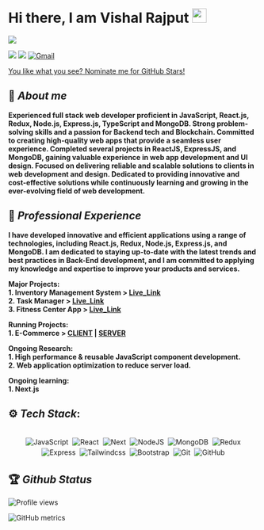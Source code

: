 <h1>Hi there, I am Vishal Rajput <img src="https://github.com/TheDudeThatCode/TheDudeThatCode/blob/master/Assets/Hi.gif"width="29"> </h1>

[<img src="https://github.com/Vishal-raj-1/Vishal-raj-1/blob/master/banner.png" />](https://www.youtube.com/c/VishalRajput_1)

<!-- [<img src="https://img.shields.io/badge/Youtube-white.svg?&style=for-the-badge&logo=Youtube&logoColor=red">](https://www.youtube.com/c/VishalRajput_1) -->

[<img src="https://img.shields.io/badge/linkedin-%230077B5.svg?&style=for-the-badge&logo=linkedin&logoColor=white">](<[https://www.linkedin.com/in/vishalraj1/](https://www.linkedin.com/in/ismilesardar/)>)
[<img src="https://img.shields.io/badge/twitter-white.svg?&style=for-the-badge&logo=twitter&logoColor=%3A2F2F">](https://twitter.com)
[<img alt="Gmail" src="https://img.shields.io/badge/Gmail-D14836?style=for-the-badge&logo=gmail&logoColor=white" />](mailto:ismilesardar.dev@gmail.com)

[You like what you see? Nominate me for GitHub Stars!](https://stars.github.com/nominate/)

## 🚀 _About me_

**Experienced full stack web developer proficient in JavaScript, React.js, Redux, Node.js, Express.js, TypeScript and MongoDB. Strong problem-solving skills and a passion for Backend tech and Blockchain. Committed to creating high-quality web apps that provide a seamless user experience. Completed several projects in ReactJS, ExpressJS, and MongoDB, gaining valuable experience in web app development and UI design. Focused on delivering reliable and scalable solutions to clients in web development and design. Dedicated to providing innovative and cost-effective solutions while continuously learning and growing in the ever-evolving field of web development.**

## 💼 _Professional Experience_

**I have developed innovative and efficient applications using a range of technologies, including React.js, Redux, Node.js, Express.js, and MongoDB. I am dedicated to staying up-to-date with the latest trends and best practices in Back-End development, and I am committed to applying my knowledge and expertise to improve your products and services.**

**Major Projects:**</br>
**1. Inventory Management System > [Live_Link](https://inventory-management-ismile.netlify.app/)** </br>
**2. Task Manager > [Live_Link](https://task-manager-ismile.netlify.app/)** </br>
**3. Fitness Center App > [Live_Link](https://sardar-gym.netlify.app/)** </br>
<!-- **3. Fitness Center App [Live_Link](https://inventory-management-ismile.netlify.app/)**  -->

**Running Projects:**</br>
**1. E-Commerce > [CLIENT](https://github.com/ismailsardar/E-commerce-react) | [SERVER](https://github.com/ismailsardar/E-commerce)**

**Ongoing Research:** </br>
**1. High performance & reusable JavaScript component development.**</br>
**2. Web application optimization to reduce server load.**

**Ongoing learning:**</br>
**1. Next.js**


<!-- ## 🧑🏻‍💻 Open Source Experience

**Project Admin at [GirlScript Summer of Code 21](http://gssoc.girlscript.tech/) & [Cross Winter of Code](https://crosswoc.ieeedtu.in/) - I guided 4 mentors and 300++ open source enthusiasts about the open source. I was the Project admin of [Awesome JavaScript Projects](https://github.com/Vishal-raj-1/Awesome-JavaScript-Projects). The aim of this project to guide participants how they can make lot of stuff using simple vanilla JavaScript.**

**Open Source Developer at [NJACK Winter of Code 20](njackwinterofcode.github.io) & [Kharagpur Winter of Code 20](https://kwoc.kossiitkgp.org/) - I worked on more than 10 projects during this programs. The main project I was working on is [Awesome Portfolio Website](https://github.com/smaranjitghose/awesome-portfolio-websites). In December 2020, I have raised more than 50 Pull Requests and solved 70++ issues. NWOC'21 was my first open source program and I ranked 1 in this program check leaderboard** [here](https://njackwinterofcode.github.io/leaderboard.html). -->

## ⚙️ _Tech Stack_:

<p align="center">
<br/>

<img alt="JavaScript" src="https://img.shields.io/badge/javascript%20-%23323330.svg?&style=for-the-badge&logo=javascript&logoColor=%23F7DF1E" style="margin:2px;"/>

<img alt="React" src="https://img.shields.io/badge/react%20-%2320232a.svg?&style=for-the-badge&logo=react&logoColor=%2361DAFB" style="margin:2px;"/>

<img alt="Next" src="https://img.shields.io/badge/Next%20-%2300599C.svg?&style=for-the-badge&logo=Next%2B%2B&ogoColor=white" style="margin:2px;"/>

<img alt="NodeJS" src="https://img.shields.io/badge/node.js%20-%2343853D.svg?&style=for-the-badge&logo=node.js&logoColor=white" style="margin:2px;"/>

<img alt="MongoDB" src ="https://img.shields.io/badge/MongoDB-%234ea94b.svg?&style=for-the-badge&logo=mongodb&logoColor=white" style="margin:2px;"/>

<img alt="Redux" src="https://img.shields.io/badge/redux%20-%2314354C.svg?&style=for-the-badge&logo=redux&logoColor=white" style="margin:2px;"/>

<img alt="Express" src="https://img.shields.io/badge/Express%20-%231572B6.svg?&style=for-the-badge&logo=Express&logoColor=white" style="margin:2px;"/>

<img alt="Tailwindcss" src="https://img.shields.io/badge/tailwindcss%20-%231572B6.svg?&style=for-the-badge&logo=tailwindcss&logoColor=white" style="margin:2px;"/>

<img alt="Bootstrap" src="https://img.shields.io/badge/bootstrap%20-%23563D7C.svg?&style=for-the-badge&logo=bootstrap&logoColor=white" style="margin:2px;"/>

<img alt="Git" src="https://img.shields.io/badge/git%20-%23F05033.svg?&style=for-the-badge&logo=git&logoColor=white" style="margin:2px;"/>

<img alt="GitHub" src="https://img.shields.io/badge/github%20-%23121011.svg?&style=for-the-badge&logo=github&logoColor=white" style="margin:2px;"/>
<!-- <img alt="WordPress" src="https://img.shields.io/badge/WordPress%20-%23117AC9.svg?&style=for-the-badge&logo=WordPress&logoColor=white" style="margin:2px;"/> -->
<br/>
</p>

## 🏆 _Github Status_

![Profile views](https://gpvc.arturio.dev/ismailsardar)

![GitHub metrics](https://metrics.lecoq.io/ismailsardar)

<!-- <img  src="https://github-readme-stats.vercel.app/api?username=Vishal-raj-1&show_icons=true&hide_border=true&theme=dark" width="48%" align="right" >
<img  src="https://github-readme-streak-stats.herokuapp.com/?user=Vishal-raj-1&theme=dark" width="48%" > -->
<!-- <br> -->

<!-- <div align="center">
  
[![trophy](https://github-profile-trophy.vercel.app/?username=Vishal-raj-1&rank=S,AAA,AA,A&theme=juicyfresh&margin-w=15)](https://github.com/ryo-ma/github-profile-trophy)

![visitors](https://visitor-badge.laobi.icu/badge?page_id=Vishal-raj-1.Vishal-raj-1) -->

</div>
